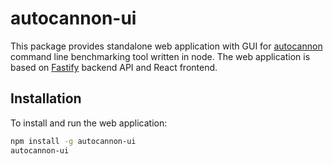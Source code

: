 # autocannon-ui

This package provides standalone web application with GUI for [autocannon](https://github.com/nearform/autocannon)
command line benchmarking tool written in node. The web application is based on [Fastify](https://github.com/fastify/fastify)
backend API and React frontend.

## Installation

To install and run the web application:

```sh
npm install -g autocannon-ui
autocannon-ui
```
